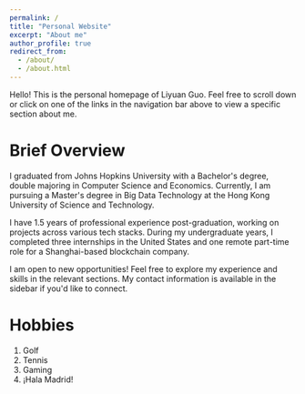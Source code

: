 ```yaml
---
permalink: /
title: "Personal Website"
excerpt: "About me"
author_profile: true
redirect_from: 
  - /about/
  - /about.html
---
```


Hello! This is the personal homepage of Liyuan Guo. Feel free to scroll down or click on one of the links in the navigation bar above to view a specific section about me.

Brief Overview
======

I graduated from Johns Hopkins University with a Bachelor's degree, double majoring in Computer Science and Economics. Currently, I am pursuing a Master's degree in Big Data Technology at the Hong Kong University of Science and Technology.

I have 1.5 years of professional experience post-graduation, working on projects across various tech stacks. During my undergraduate years, I completed three internships in the United States and one remote part-time role for a Shanghai-based blockchain company.

I am open to new opportunities! Feel free to explore my experience and skills in the relevant sections. My contact information is available in the sidebar if you'd like to connect.

Hobbies
======
1. Golf
1. Tennis
1. Gaming
1. ¡Hala Madrid!
